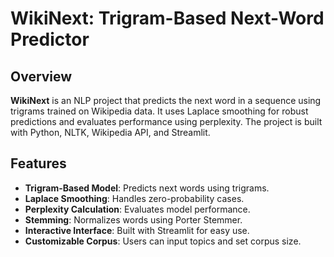 # WikiNext: Trigram-Based Next-Word Predictor

## Overview
**WikiNext** is an NLP project that predicts the next word in a sequence using trigrams trained on Wikipedia data. It uses Laplace smoothing for robust predictions and evaluates performance using perplexity. The project is built with Python, NLTK, Wikipedia API, and Streamlit.

## Features
- **Trigram-Based Model**: Predicts next words using trigrams.
- **Laplace Smoothing**: Handles zero-probability cases.
- **Perplexity Calculation**: Evaluates model performance.
- **Stemming**: Normalizes words using Porter Stemmer.
- **Interactive Interface**: Built with Streamlit for easy use.
- **Customizable Corpus**: Users can input topics and set corpus size.

